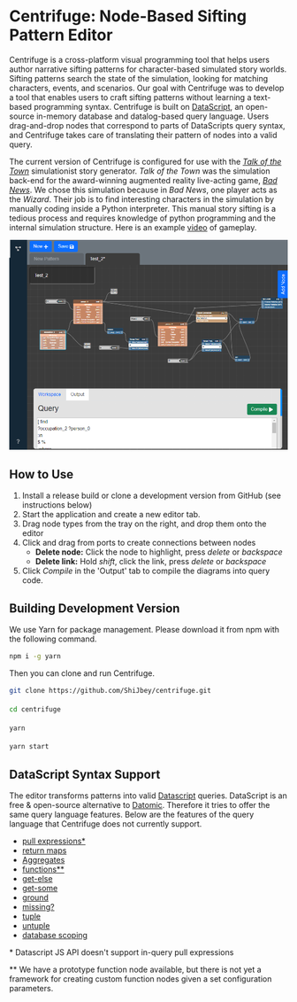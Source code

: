# Centrifuge: Node-Based Sifting Pattern Editor

Centrifuge is a cross-platform visual programming tool that helps users author narrative sifting patterns for character-based simulated story worlds. Sifting patterns search the state of the simulation, looking for matching characters, events, and scenarios. Our goal with Centrifuge was to develop a tool that enables users to craft sifting patterns without learning a text-based programming syntax. Centrifuge is built on [DataScript](https://github.com/tonsky/datascript), an open-source in-memory database and datalog-based query language. Users drag-and-drop nodes that correspond to parts of DataScripts query syntax, and Centrifuge takes care of translating their pattern of nodes into a valid query.

The current version of Centrifuge is configured for use with the [_Talk of the Town_](https://github.com/james-owen-ryan/talktown) simulationist story generator. _Talk of the Town_ was the simulation back-end for the award-winning augmented reality live-acting game, [_Bad News_](https://users.soe.ucsc.edu/~jor/publications/samuelBadNews.pdf).
We chose this simulation because in _Bad News_, one player acts as the _Wizard_. Their job is to find interesting characters in the simulation by manually coding inside a Python interpreter. This manual story sifting is a tedious process and requires knowledge of python programming and the internal simulation structure. Here is an example [video](https://www.youtube.com/watch?v=NUnp44OkaQo) of gameplay.

![Centrifuge editor screenshot](./docs/resources/editor_screenshot.png 'Centrifuge Editor Screenshot')

## How to Use

1. Install a release build or clone a development version from GitHub (see instructions below)
2. Start the application and create a new editor tab.
3. Drag node types from the tray on the right, and drop them onto the editor
4. Click and drag from ports to create connections between nodes
    - **Delete node:** Click the node to highlight, press _delete_ or _backspace_
    - **Delete link:** Hold _shift_, click the link, press _delete_ or _backspace_
5. Click _Compile_ in the 'Output' tab to compile the diagrams into query code.

## Building Development Version

We use Yarn for package management. Please download it from npm with the following command.

```bash
npm i -g yarn
```

Then you can clone and run Centrifuge.

```bash
git clone https://github.com/ShiJbey/centrifuge.git

cd centrifuge

yarn

yarn start
```

## DataScript Syntax Support

The editor transforms patterns into valid [Datascript](https://github.com/tonsky/datascript) queries. DataScript is an free & open-source alternative to [Datomic](https://www.datomic.com/). Therefore it tries to offer the same query language features. Below are the features of the query language that Centrifuge does not currently support.

-   [pull expressions\*](https://docs.datomic.com/cloud/query/query-data-reference.html#pull-expressions)
-   [return maps](https://docs.datomic.com/cloud/query/query-data-reference.html#return-maps)
-   [Aggregates](https://docs.datomic.com/cloud/query/query-data-reference.html#built-in-aggregates)
-   [functions\*\*](https://docs.datomic.com/cloud/query/query-data-reference.html#functions)
-   [get-else](https://docs.datomic.com/cloud/query/query-data-reference.html#get-else)
-   [get-some](https://docs.datomic.com/cloud/query/query-data-reference.html#get-some)
-   [ground](https://docs.datomic.com/cloud/query/query-data-reference.html#ground)
-   [missing?](https://docs.datomic.com/cloud/query/query-data-reference.html#missing)
-   [tuple](https://docs.datomic.com/cloud/query/query-data-reference.html#tuple)
-   [untuple](https://docs.datomic.com/cloud/query/query-data-reference.html#untuple)
-   [database scoping](https://docs.datomic.com/cloud/query/query-data-reference.html#rule-database-scoping)

\* Datascript JS API doesn't support in-query pull expressions

\*\* We have a prototype function node available, but there is not yet a framework for creating custom function nodes given a set configuration parameters.
